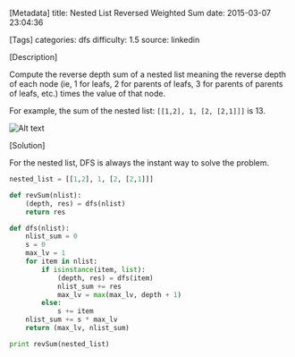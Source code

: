 [Metadata]
title: Nested List Reversed Weighted Sum
date: 2015-03-07 23:04:36 

[Tags]
categories: dfs
difficulty: 1.5
source: linkedin

[Description]

Compute the reverse depth sum of a nested list meaning the reverse depth of
each node (ie, 1 for leafs, 2 for parents of leafs, 3 for parents of parents
of leafs, etc.) times the value of that node.

For example, the sum of the nested list: `[[1,2], 1, [2, [2,1]]]` is 13.

![Alt text](http://wizmann-pic.qiniudn.com/9302b7a5f83bfcc27be8e33310950399)

[Solution]

For the nested list, DFS is always the instant way to solve the problem.

```python
nested_list = [[1,2], 1, [2, [2,1]]]

def revSum(nlist):
    (depth, res) = dfs(nlist)
    return res

def dfs(nlist):
    nlist_sum = 0
    s = 0
    max_lv = 1
    for item in nlist:
        if isinstance(item, list):
            (depth, res) = dfs(item)
            nlist_sum += res
            max_lv = max(max_lv, depth + 1)
        else:
            s += item
    nlist_sum += s * max_lv
    return (max_lv, nlist_sum)

print revSum(nested_list)
```
